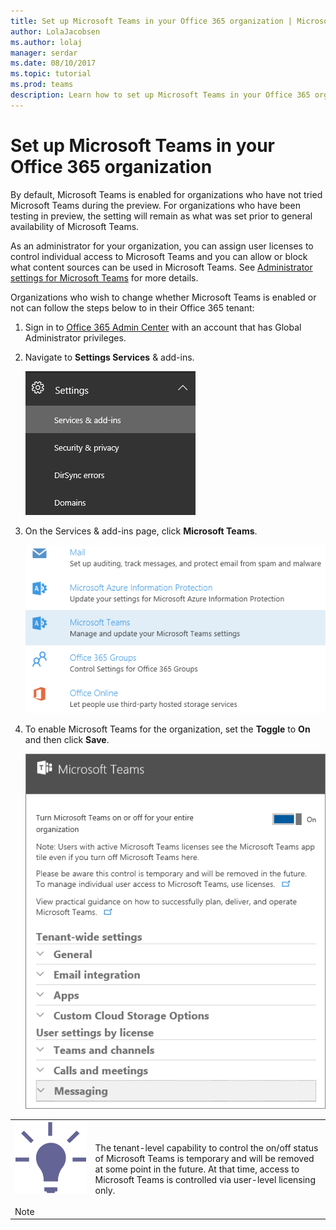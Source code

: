 ```yaml
---
title: Set up Microsoft Teams in your Office 365 organization | Microsoft Support
author: LolaJacobsen
ms.author: lolaj
manager: serdar
ms.date: 08/10/2017
ms.topic: tutorial
ms.prod: teams
description: Learn how to set up Microsoft Teams in your Office 365 organization.
---
```


Set up Microsoft Teams in your Office 365 organization
======================================================

By default, Microsoft Teams is enabled for organizations who have not tried Microsoft Teams during the preview. For organizations who have been testing in preview, the setting will remain as what was set prior to general availability of Microsoft Teams.

As an administrator for your organization, you can assign user licenses to control individual access to Microsoft Teams and you can allow or block what content sources can be used in Microsoft Teams. See [Administrator settings for Microsoft Teams](https://support.office.com/article/3966a3f5-7e0f-4ea9-a402-41888f455ba2) for more details.

Organizations who wish to change whether Microsoft Teams is enabled or not can follow the steps below to in their Office 365 tenant:

1.  Sign in to [Office 365 Admin Center](https://go.microsoft.com/fwlink/?linkid=854665) with an account that has Global Administrator privileges.

2.  Navigate to **Settings Services** & add-ins.

    ![](media/Set_up_Microsoft_Teams_in_your_Office_365_organization_image1.png)

3.  On the Services & add-ins page, click **Microsoft Teams**.

    ![](media/Set_up_Microsoft_Teams_in_your_Office_365_organization_image2.png)

4.  To enable Microsoft Teams for the organization, set the **Toggle** to **On** and then click **Save**.

    ![](media/Set_up_Microsoft_Teams_in_your_Office_365_organization_image3.png)


|  | |
|---------|---------|
|![](media/Set_up_Microsoft_Teams_in_your_Office_365_organization_image4.png)<br></br>Note     |The tenant-level capability to control the on/off status of Microsoft Teams is temporary and will be removed at some point in the future. At that time, access to Microsoft Teams is controlled via user-level licensing only.         |
